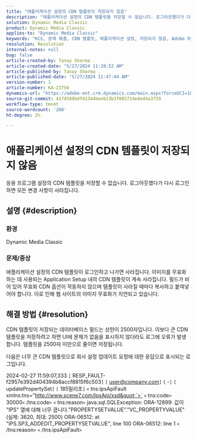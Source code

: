 ```yaml
---
title: "애플리케이션 설정의 CDN 템플릿이 저장되지 않음"
description: "애플리케이션 설정의 CDN 템플릿을 저장할 수 없습니다. 로그아웃했다가 다시 로그인하면 모든 변경 사항이 사라집니다."
solution: Dynamic Media Classic
product: Dynamic Media Classic
applies-to: "Dynamic Media Classic"
keywords: "KCS, 문제 해결, CDN 템플릿, 애플리케이션 설정, 저장되지 않음, Adobe Dynamic Media Classic"
resolution: Resolution
internal-notes: null
bug: false
article-created-by: Tanay Sharma .
article-created-date: "5/27/2024 11:28:52 AM"
article-published-by: Tanay Sharma .
article-published-date: "5/27/2024 11:47:44 AM"
version-number: 3
article-number: KA-23756
dynamics-url: "https://adobe-ent.crm.dynamics.com/main.aspx?forceUCI=1&pagetype=entityrecord&etn=knowledgearticle&id=a3972c4b-1c1c-ef11-840b-6045bd006b25"
source-git-commit: 4274589bdf42344beeb13b3f085714e4ed4a3729
workflow-type: tm+mt
source-wordcount: '260'
ht-degree: 2%

---
```


# 애플리케이션 설정의 CDN 템플릿이 저장되지 않음


응용 프로그램 설정의 CDN 템플릿을 저장할 수 없습니다. 로그아웃했다가 다시 로그인하면 모든 변경 사항이 사라집니다.

## 설명 {#description}


### 환경

Dynamic Media Classic

### 문제/증상

애플리케이션 설정의 CDN 템플릿이 로그인하고 나가면 사라집니다. 이미지를 무효화하는 데 사용되는 Application Setup 내의 CDN 템플릿이 계속 사라집니다. 필드가 비어 있어 무효화 CDN 옵션이 작동하지 않으며 템플릿이 사라질 때마다 복사하고 붙여넣어야 합니다. 이로 인해 웹 사이트의 이미지 무효화가 지연되고 있습니다.


## 해결 방법 {#resolution}


CDN 템플릿이 저장되는 데이터베이스 필드는 상한이 2500자입니다. 이보다 큰 CDN 템플릿을 저장하려고 하면 UI에 문제가 없음을 표시하지 않더라도 로그에 오류가 발생합니다. 템플릿을 2500자 미만으로 줄이면 저장됩니다.



다음은 너무 큰 CDN 템플릿으로 회사 설정 업데이트 요청에 대한 응답으로 표시되는 로그입니다.

2024-02-27 11:59:07,333 `[` RESP_FAULT-f2957e392d404394b8accf8815f6c503`]`
`[` user@company.com`]`  `[` -`]`  `[` updatePropertySet`]`  `[` 185밀리초`]`
`<` tns:ipsApiFault xmlns:tns=&quot;http://www.scene7.com/IpsApi/xsd&quot;`>` `<` tns:code`>` 30000`<` /tns:code`>` `<` tns:reason`>` java.sql.SQLException: ORA-12899: 값이 &quot;IPS&quot; 열에 대해 너무 큽니다.&quot;PROPERTYSETVALUE&quot;.&quot;VC_PROPERTYVALUE&quot;(실제: 3620, 최대: 2500) ORA-06512: at &quot;IPS.SP3_ADDEDIT_PROPERTYSETVALUE&quot;, line 100 ORA-06512: line 1
`<` /tns:reason`>` `<` /tns:ipsApiFault`>`
